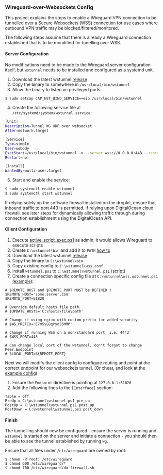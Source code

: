 ### Wireguard-over-Websockets Config

This project explains the steps to enable a Wireguard VPN connection to be tunnelled over a Secure Websockets (WSS) connection for use cases where outbound VPN traffic may be blocked/filtered/monitored.

The following steps assume that there is already a Wireguard connection established that is to be mondified for tunelling over WSS.

#### Server Configuration

No modifications need to be made to the Wireguard server configuration itself, but `wstunnel` needs to be installed and configured as a systemd unit.

1. Download the latest wstunnel [release](https://github.com/erebe/wstunnel/releases)
2. Copy the binary to somewhere in `/usr/local/bin/wstunnel`
3. Allow the binary to listen on privileged ports:

```bash
$ sudo setcap CAP_NET_BIND_SERVICE=+eip /usr/local/bin/wstunnel
```

4. Create the following service file at `/etc/systemd/system/wstunnel.service`:

```bash
[Unit]
Description=Tunnel WG UDP over websocket
After=network.target

[Service]
Type=simple
User=nobody
ExecStart=/usr/local/bin/wstunnel -v --server wss://0.0.0.0:443 --restrictTo=127.0.0.1:51820
Restart=no

[Install]
WantedBy=multi-user.target
```

5. Start and enable the service:

```bash
$ sudo systemctl enable wstunnel
$ sudo systemctl start wstunnel
```

If relying solely on the software firewall installed on the droplet, ensure that inbound traffic to port 443 is permitted. If relying upon DigitalOcean cloud firewall, see later steps for dynamically allowing traffic through during connection establishment using the DigitalOcean API.

#### Client Configuration

1. Execute [active_script_exec.ps1](./active_script_exec.ps1) as admin, it would allows Wireguard to execute scripts
2. Create `C:\wstunnel\bin` and add it to `PATH`  [how to](https://www.architectryan.com/2018/03/17/add-to-the-path-on-windows-10/)
3. Download the latest wstunnel [release](https://github.com/erebe/wstunnel/releases)
4. Copy the binary to `C:\wstunnel\bin`
5. Copy existing config to `C:\wstunnel\wss.conf`
6. Install `wstunnel.ps1` to `C:\wstunnel\wstunnel.ps1` [(script)](./wstunnel.ps1)
7. Create a connection specific config file at `C:\wstunnel\wss.wstunnel.ps1` [(example)](./wss.wstunnel.ps1):

```
# $REMOTE_HOST and $REMOTE_PORT MUST be DEFINED !
$REMOTE_HOST='some.server.com'
$REMOTE_PORT=51820

# Override default hosts file path
# $UPDATE_HOSTS='C:\hosts\file\path'

# Change if using nginx with custom prefix for added security
# $WS_PREFIX='E7m5vGDqryd55MMP'

# Change if running WSS on a non-standard port, i.e. 4443
# $WSS_PORT=443

# Can change local port of the wstunnel, don't forget to change Peer.Endpoint
# $LOCAL_PORT=${REMOTE_PORT}
```

Next we will modify the client confg to configure routing and point at the correct endpoint for our websockets tunnel. (Or cheat, and look at the [example config](./wss.conf))

1. Ensure the `Endpoint` directive is pointing at `127.0.0.1:51820`
2. Add the following lines to the `[Interface]` section:

```
Table = off
PreUp = C:\wstunnel\wstunnel.ps1 pre_up
PostUp = C:\wstunnel\wstunnel.ps1 post_up
PostDown = C:\wstunnel\wstunnel.ps1 post_down
```

#### Finish

The tunnelling should now be configured - ensure the server is running and `wstunnel` is started on the server and initiate a connection - you should then be able to see the tunnel established by running `wg`.

Ensure that all files under `/etc/wireguard` are owned by root:

```
$ chown -R root: /etc/wireguard
$ chmod 600 /etc/wireguard/*
$ chmod 700 /etc/wireguard/do-firewall.sh
```
